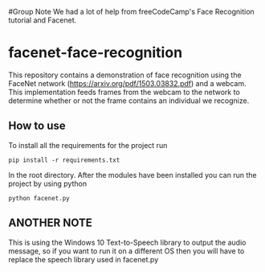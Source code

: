 #Group Note
We had a lot of help from freeCodeCamp's Face Recognition tutorial and Facenet.



# facenet-face-recognition

This repository contains a demonstration of face recognition using the FaceNet network (https://arxiv.org/pdf/1503.03832.pdf) and a webcam. This implementation feeds frames from the webcam to the network to determine whether or not the frame contains an individual we recognize.

## How to use

To install all the requirements for the project run

	pip install -r requirements.txt

In the root directory. After the modules have been installed you can run the project by using python

	python facenet.py

## ANOTHER NOTE

This is using the Windows 10 Text-to-Speech library to output the audio message, so if you want to run it on a different OS then you will have to replace the speech library used in facenet.py
